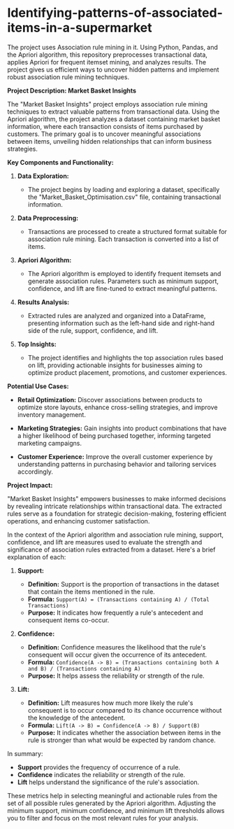 # Identifying-patterns-of-associated-items-in-a-supermarket
The project uses Association rule mining in it. Using Python, Pandas, and the Apriori algorithm, this repository preprocesses transactional data, applies Apriori for frequent itemset mining, and analyzes results. The project gives us  efficient ways to uncover hidden patterns and implement robust association rule mining techniques. 

**Project Description: Market Basket Insights**

The "Market Basket Insights" project employs association rule mining techniques to extract valuable patterns from transactional data. Using the Apriori algorithm, the project analyzes a dataset containing market basket information, where each transaction consists of items purchased by customers. The primary goal is to uncover meaningful associations between items, unveiling hidden relationships that can inform business strategies.

**Key Components and Functionality:**

1. **Data Exploration:**
   - The project begins by loading and exploring a dataset, specifically the "Market_Basket_Optimisation.csv" file, containing transactional information.

2. **Data Preprocessing:**
   - Transactions are processed to create a structured format suitable for association rule mining. Each transaction is converted into a list of items.

3. **Apriori Algorithm:**
   - The Apriori algorithm is employed to identify frequent itemsets and generate association rules. Parameters such as minimum support, confidence, and lift are fine-tuned to extract meaningful patterns.

4. **Results Analysis:**
   - Extracted rules are analyzed and organized into a DataFrame, presenting information such as the left-hand side and right-hand side of the rule, support, confidence, and lift.

5. **Top Insights:**
   - The project identifies and highlights the top association rules based on lift, providing actionable insights for businesses aiming to optimize product placement, promotions, and customer experiences.

**Potential Use Cases:**

- **Retail Optimization:**
  Discover associations between products to optimize store layouts, enhance cross-selling strategies, and improve inventory management.

- **Marketing Strategies:**
  Gain insights into product combinations that have a higher likelihood of being purchased together, informing targeted marketing campaigns.

- **Customer Experience:**
  Improve the overall customer experience by understanding patterns in purchasing behavior and tailoring services accordingly.

**Project Impact:**

"Market Basket Insights" empowers businesses to make informed decisions by revealing intricate relationships within transactional data. The extracted rules serve as a foundation for strategic decision-making, fostering efficient operations, and enhancing customer satisfaction.


In the context of the Apriori algorithm and association rule mining, support, confidence, and lift are measures used to evaluate the strength and significance of association rules extracted from a dataset. Here's a brief explanation of each:

1. **Support:**
   - **Definition:** Support is the proportion of transactions in the dataset that contain the items mentioned in the rule.
   - **Formula:** `Support(A) = (Transactions containing A) / (Total Transactions)`
   - **Purpose:** It indicates how frequently a rule's antecedent and consequent items co-occur.

2. **Confidence:**
   - **Definition:** Confidence measures the likelihood that the rule's consequent will occur given the occurrence of its antecedent.
   - **Formula:** `Confidence(A -> B) = (Transactions containing both A and B) / (Transactions containing A)`
   - **Purpose:** It helps assess the reliability or strength of the rule.

3. **Lift:**
   - **Definition:** Lift measures how much more likely the rule's consequent is to occur compared to its chance occurrence without the knowledge of the antecedent.
   - **Formula:** `Lift(A -> B) = Confidence(A -> B) / Support(B)`
   - **Purpose:** It indicates whether the association between items in the rule is stronger than what would be expected by random chance.

In summary:
- **Support** provides the frequency of occurrence of a rule.
- **Confidence** indicates the reliability or strength of the rule.
- **Lift** helps understand the significance of the rule's association.

These metrics help in selecting meaningful and actionable rules from the set of all possible rules generated by the Apriori algorithm. Adjusting the minimum support, minimum confidence, and minimum lift thresholds allows you to filter and focus on the most relevant rules for your analysis.
